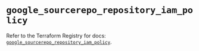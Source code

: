 # `google_sourcerepo_repository_iam_policy`

Refer to the Terraform Registry for docs: [`google_sourcerepo_repository_iam_policy`](https://registry.terraform.io/providers/hashicorp/google-beta/6.3.0/docs/resources/google_sourcerepo_repository_iam_policy).
